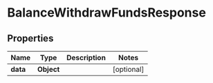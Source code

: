 

# BalanceWithdrawFundsResponse


## Properties

| Name | Type | Description | Notes |
|------------ | ------------- | ------------- | -------------|
|**data** | **Object** |  |  [optional] |



